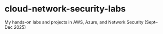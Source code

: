 # cloud-network-security-labs
My hands-on labs and projects in AWS, Azure, and Network Security (Sept–Dec 2025)
